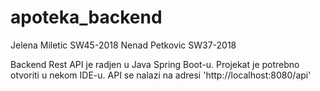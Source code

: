# apoteka_backend
Jelena Miletic SW45-2018
Nenad Petkovic SW37-2018

Backend Rest API je radjen u Java Spring Boot-u. Projekat je potrebno otvoriti u nekom IDE-u. 
API se nalazi na adresi 'http://localhost:8080/api'